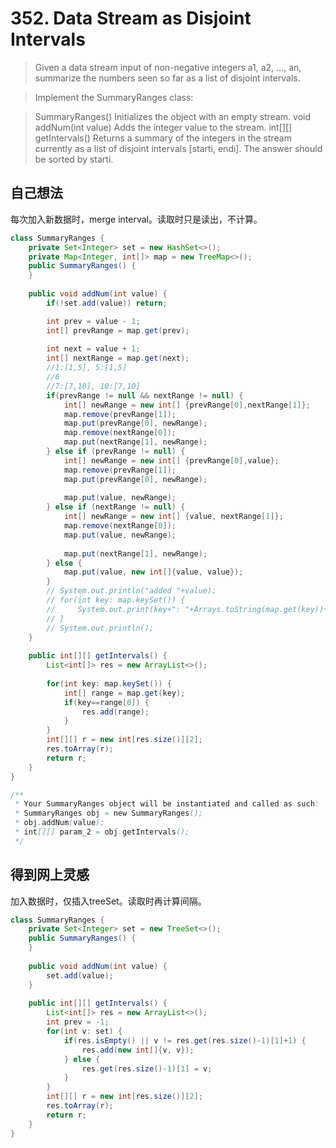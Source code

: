 # 352. Data Stream as Disjoint Intervals

> Given a data stream input of non-negative integers a1, a2, ..., an, summarize the numbers seen so far as a list of disjoint intervals.

> Implement the SummaryRanges class:

> SummaryRanges() Initializes the object with an empty stream.
void addNum(int value) Adds the integer value to the stream.
int[][] getIntervals() Returns a summary of the integers in the stream currently as a list of disjoint intervals [starti, endi]. The answer should be sorted by starti.
>
## 自己想法
每次加入新数据时，merge interval。读取时只是读出，不计算。
```java
class SummaryRanges {
    private Set<Integer> set = new HashSet<>();
    private Map<Integer, int[]> map = new TreeMap<>();
    public SummaryRanges() {
    }
    
    public void addNum(int value) {
        if(!set.add(value)) return;

        int prev = value - 1;
        int[] prevRange = map.get(prev);
        
        int next = value + 1;
        int[] nextRange = map.get(next);
        //1:[1,5], 5:[1,5]
        //6
        //7:[7,10], 10:[7,10]
        if(prevRange != null && nextRange != null) {
            int[] newRange = new int[] {prevRange[0],nextRange[1]};
            map.remove(prevRange[1]);
            map.put(prevRange[0], newRange);
            map.remove(nextRange[0]);
            map.put(nextRange[1], newRange);
        } else if (prevRange != null) {
            int[] newRange = new int[] {prevRange[0],value};
            map.remove(prevRange[1]);
            map.put(prevRange[0], newRange);
            
            map.put(value, newRange);
        } else if (nextRange != null) {
            int[] newRange = new int[] {value, nextRange[1]};
            map.remove(nextRange[0]);
            map.put(value, newRange);
            
            map.put(nextRange[1], newRange);
        } else {
            map.put(value, new int[]{value, value});
        }
        // System.out.println("added "+value);
        // for(int key: map.keySet()) {
        //     System.out.print(key+": "+Arrays.toString(map.get(key))+"\t");
        // }
        // System.out.println();
    }
    
    public int[][] getIntervals() {
        List<int[]> res = new ArrayList<>();
        
        for(int key: map.keySet()) {
            int[] range = map.get(key);
            if(key==range[0]) {
                res.add(range);
            }
        }
        int[][] r = new int[res.size()][2];
        res.toArray(r);
        return r;
    }
}

/**
 * Your SummaryRanges object will be instantiated and called as such:
 * SummaryRanges obj = new SummaryRanges();
 * obj.addNum(value);
 * int[][] param_2 = obj.getIntervals();
 */
```

## 得到网上灵感
加入数据时，仅插入treeSet。读取时再计算间隔。
```java
class SummaryRanges {
    private Set<Integer> set = new TreeSet<>();
    public SummaryRanges() {
    }
    
    public void addNum(int value) {
        set.add(value);
    }
    
    public int[][] getIntervals() {
        List<int[]> res = new ArrayList<>();
        int prev = -1;
        for(int v: set) {
            if(res.isEmpty() || v != res.get(res.size()-1)[1]+1) {
                res.add(new int[]{v, v});
            } else {
                res.get(res.size()-1)[1] = v;
            }
        }
        int[][] r = new int[res.size()][2];
        res.toArray(r);
        return r;
    }
}
```